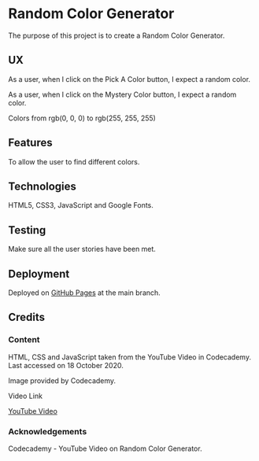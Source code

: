 # Random Color Generator

The purpose of this project is to create a Random Color Generator.

## UX

As a user, when I click on the Pick A Color button, I expect
a random color.

As a user, when I click on the Mystery Color button, I expect a
random color.

Colors from rgb(0, 0, 0) to rgb(255, 255, 255)

## Features

To allow the user to find different colors.

## Technologies

HTML5, CSS3, JavaScript and Google Fonts.

## Testing

Make sure all the user stories have been met.

## Deployment

Deployed on [GitHub Pages](https://derektypist.github.io/random-color-generator)
at the main branch.

## Credits

### Content

HTML, CSS and JavaScript taken from the YouTube Video in Codecademy.
Last accessed on 18 October 2020.

Image provided by Codecademy.

Video Link 

[YouTube Video](https://www.youtube.com/watch?v=CTkWmvIYVK4)

### Acknowledgements

Codecademy - YouTube Video on Random Color Generator.
